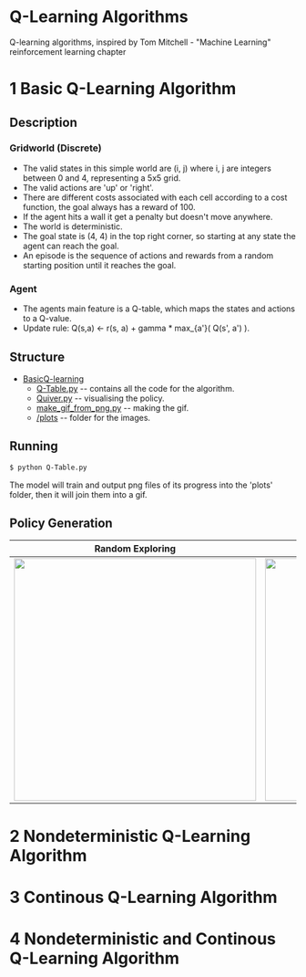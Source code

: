 # Q-Learning Algorithms
Q-learning algorithms, inspired by Tom Mitchell - "Machine Learning" reinforcement learning chapter

# 1 Basic Q-Learning Algorithm
## Description
### Gridworld (Discrete)
- The valid states in this simple world are (i, j) where i, j are integers between 0 and 4, representing a 5x5 grid. 
- The valid actions are 'up' or 'right'.
- There are different costs associated with each cell according to a cost function, the goal always has a reward of 100.
- If the agent hits a wall it get a penalty but doesn't move anywhere.
- The world is deterministic.
- The goal state is (4, 4) in the top right corner, so starting at any state the agent can reach the goal.
- An episode is the sequence of actions and rewards from a random starting position until it reaches the goal.

### Agent
- The agents main feature is a Q-table, which maps the states and actions to a Q-value.
- Update rule: Q(s,a) <- r(s, a) + gamma * max_{a'}( Q(s', a') ).

## Structure
 * [BasicQ-learning](./BasicQ-learning)
   * [Q-Table.py](./BasicQ-learning/Q-Table.py) -- contains all the code for the algorithm.
   * [Quiver.py](./BasicQ-learning/Quiver.py) -- visualising the policy.
   * [make_gif_from_png.py](./BasicQ-learning/make_gif_from_png.py) -- making the gif.
   * [/plots](./BasicQ-learning/plots) -- folder for the images.

## Running
```bash
$ python Q-Table.py
```
The model will train and output png files of its progress into the 'plots' folder, then it will join them into a gif.

## Policy Generation
Random Exploring           |  Greedy & Random Strategy
:-------------------------:|:-------------------------:
<img src="/BasicQ-learning/Policy-RandomExploring.gif" width="425"/> | <img src="/BasicQ-learning/Policy-ExperimentationStrategy.gif" width="425"/>

# 2 Nondeterministic Q-Learning Algorithm
# 3 Continous Q-Learning Algorithm
# 4 Nondeterministic and Continous Q-Learning Algorithm


<!---
## Contributing
Pull requests are welcome. For major changes, please open an issue first to discuss what you would like to change.

## License
[MIT](https://choosealicense.com/licenses/mit/)
-->
